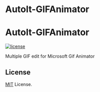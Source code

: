 # AutoIt-GIFAnimator


# AutoIt-GIFAnimator

[![license](https://img.shields.io/github/license/coldscientist/autoit-gifanimator.svg?maxAge=2592000)](https://github.com/coldscientist/autoit-processclass/blob/master/LICENSE)

 Multiple GIF edit for Microsoft Gif Animator

## License

[MIT](LICENSE) License.
